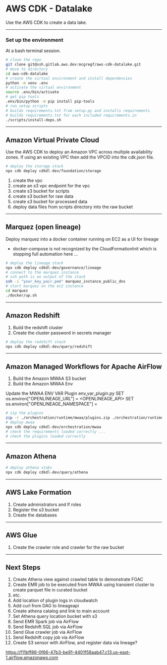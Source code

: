 # AWS CDK - Datalake
 
Use the AWS CDK to create a data lake.

-----
### Set up the environment

At a bash terminal session.

```bash
# clone the repo
git clone git@ssh.gitlab.aws.dev:mcgregf/aws-cdk-datalake.git
# move to directory
cd aws-cdk-datalake
# create the virtual environment and install dependencies
python -m venv .env
# activate the virtual environment
source .env/bin/activate
# get pip tools
.env/bin/python -m pip install pip-tools
# run setup scripts
# builds requirements.txt from setup.py and installs requirements
# builds requirements.txt for each included requirements.in
./scripts/install-deps.sh
```

-----
## Amazon Virtual Private Cloud

Use the AWS CDK to deploy an Amazon VPC across multiple availability zones. If using an existing VPC then add the VPCID into the cdk.json file.

```bash
# deploy the storage stack
npx cdk deploy cdkdl-dev/foundation/storage
```

1. create the vpc
1. create an s3 vpc endpoint for the vpc
1. create s3 bucket for scripts
1. create s3 bucket for raw data
1. create s3 bucket for processed data
1. deploy data files from scripts directory into the raw bucket

-----
## Marquez (open lineage)

Deploy marquez into a docker container running on EC2 as a UI for lineage
* docker-compose is not recognized by the CloudFormationInit which is stopping full automation here ...

```bash
# deploy the lineage stack
npx cdk deploy cdkdl-dev/governance/lineage
# connect to the marquez instance
# ssh path is an output of the stack
ssh -i "your_key_pair.pem" marquez_instance_public_dns
# start marquez on the ec2 instance
cd marquez
./docker/up.sh
```

-----
## Amazon Redshift

1. Build the redshift cluster
2. Create the cluster password in secrets manager

```bash
# deploy the redshift stack
npx cdk deploy cdkdl-dev/query/redshift
```

-----
## Amazon Managed Workflows for Apache AirFlow

1. Build the Amazon MWAA S3 bucket
1. Build the Amazon MWAA Env

Update the MWAA ENV VAR Plugin env_var_plugin.py
SET os.environ["OPENLINEAGE_URL"] = <OPENLINEAGE_API>
SET os.environ["OPENLINEAGE_NAMESPACE"] = <namespace>

```bash
# zip the plugins
zip -r ./orchestration/runtime/mwaa/plugins.zip ./orchestration/runtime/mwaa/plugins/
# deploy mwaa
npx cdk deploy cdkdl-dev/orchestration/mwaa
# check the requirements loaded correctly ...
# check the plugins loaded correctly
```

-----
## Amazon Athena

```bash
# deploy athena stakc
npx cdk deploy cdkdl-dev/query/athena
```

-----
## AWS Lake Formation

1. Create administrators and lf roles
1. Register the s3 bucket
1. Create the databases

-----
## AWS Glue

1. Create the crawler role and crawler for the raw bucket

-----
## Next Steps
1. Create Athena view against crawled table to demonstrate FGAC
1. Create EMR job to be executed from MWAA using transient cluster to create parquet file in curated bucket
1. etc.
5. Add location of plugin logs in cloudwatch
6. Add curl from DAG to lineageapi
7. Create athena catalog and link to main account
8. Set Athena query location bucket with s3
9. Send EMR Spark job via AirFlow
10. Send Redshift SQL job via AirFlow
11. Send Glue crawler job via AirFlow
12. Send Redshift copy job via AirFlow
13. Create S3 sensor with AirFlow, and register data via lineage?

https://f11bff86-0f66-47b3-be91-4401f58aab47.c13.us-east-1.airflow.amazonaws.com
